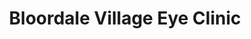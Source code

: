 ---
title: "Bloordale Village Eye Clinic"
url: /toronto/bloordale-village-eye-clinic/
shop: Optiker
---